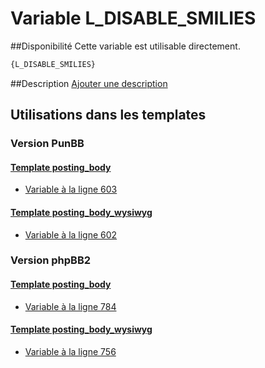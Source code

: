 # Variable L_DISABLE_SMILIES

##Disponibilité
Cette variable est utilisable directement.

```html
{L_DISABLE_SMILIES}
```

##Description
[Ajouter une description](https://fa-tvars.appspot.com/var/L_DISABLE_SMILIES)

## Utilisations dans les templates

### Version PunBB

#### [Template posting_body](punbb/posting_body.md#readme)
* [Variable &agrave; la ligne 603](../punbb/posting_body.tpl#L603)

#### [Template posting_body_wysiwyg](punbb/posting_body_wysiwyg.md#readme)
* [Variable &agrave; la ligne 602](../punbb/posting_body_wysiwyg.tpl#L602)

### Version phpBB2

#### [Template posting_body](subsilver/posting_body.md#readme)
* [Variable &agrave; la ligne 784](../subsilver/posting_body.tpl#L784)

#### [Template posting_body_wysiwyg](subsilver/posting_body_wysiwyg.md#readme)
* [Variable &agrave; la ligne 756](../subsilver/posting_body_wysiwyg.tpl#L756)